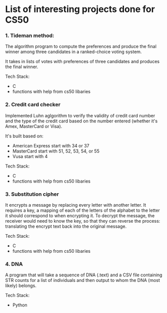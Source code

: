 # List of interesting projects done for CS50

### 1. Tideman method:

The algorithm program to compute the preferences and produce the final winner among three candidates in a ranked-choice voting system.

It takes in lists of votes with preferences of three candidates and produces the final winner.

Tech Stack:

- C
- functions with help from cs50 libaries

### 2. Credit card checker

Implemented Luhn aglgorithm to verify the validity of credit card number and the type of the credit card based on the number entered (whether it's Amex, MasterCard or Visa).

It's built based on:

- American Express start with 34 or 37
- MasterCard start with 51, 52, 53, 54, or 55
- Vusa start with 4

Tech Stack:

- C
- functions with help from cs50 libaries

### 3. Substitution cipher

It encrypts a message by replacing every letter with another letter. It requires a key, a mapping of each of the letters of the alphabet to the letter it should correspond to when encrypting it. To decrypt the message, the receiver would need to know the key, so that they can reverse the process: translating the encrypt text back into the original message.

Tech Stack:

- C
- functions with help from cs50 libaries

### 4. DNA

A program that will take a sequence of DNA (.text) and a CSV file containing STR counts for a list of individuals and then output to whom the DNA (most likely) belongs.

Tech Stack:

- Python
